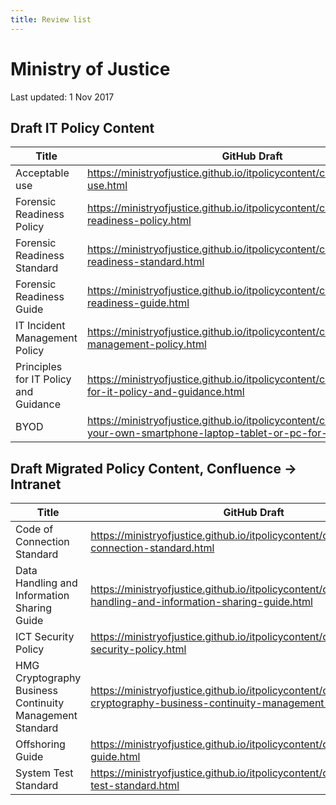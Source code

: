 ```yaml
---
title: Review list
---
```


# Ministry of Justice

Last updated: 1 Nov 2017

## **Draft** IT Policy Content

| Title | GitHub Draft | Intranet preview |
|---|---|---|
| Acceptable use | <https://ministryofjustice.github.io/itpolicycontent/content/acceptable-use.html> | <https://intranet.justice.gov.uk/?page_id=106474> |
| Forensic Readiness Policy | <https://ministryofjustice.github.io/itpolicycontent/content/forensic-readiness-policy.html> | <https://intranet.justice.gov.uk/?page_id=106576> |
| Forensic Readiness Standard | <https://ministryofjustice.github.io/itpolicycontent/content/forensic-readiness-standard.html> | <https://intranet.justice.gov.uk/?page_id=106621> |
| Forensic Readiness Guide | <https://ministryofjustice.github.io/itpolicycontent/content/forensic-readiness-guide.html> | <https://intranet.justice.gov.uk/?page_id=106976> |
| IT Incident Management Policy | <https://ministryofjustice.github.io/itpolicycontent/content/it-incident-management-policy.html> | <https://intranet.justice.gov.uk/?page_id=107825> |
| Principles for IT Policy and Guidance | <https://ministryofjustice.github.io/itpolicycontent/content/principles-for-it-policy-and-guidance.html> | <https://intranet.justice.gov.uk/?page_id=106453> |
| BYOD | <https://ministryofjustice.github.io/itpolicycontent/content/using-your-own-smartphone-laptop-tablet-or-pc-for-work.html> | <https://intranet.justice.gov.uk/?page_id=108816> |

## **Draft** Migrated Policy Content, Confluence -> Intranet

| Title | GitHub Draft | Intranet preview |
|---|---|---|
| Code of Connection Standard | <https://ministryofjustice.github.io/itpolicycontent/content/code-of-connection-standard.html> | <https://intranet.justice.gov.uk/?page_id=107373> |
| Data Handling and Information Sharing Guide | <https://ministryofjustice.github.io/itpolicycontent/content/data-handling-and-information-sharing-guide.html> | <https://intranet.justice.gov.uk/?page_id=106420> |
| ICT Security Policy | <https://ministryofjustice.github.io/itpolicycontent/content/ict-security-policy.html> | <https://intranet.justice.gov.uk/?page_id=108966> |
| HMG Cryptography Business Continuity Management Standard | <https://ministryofjustice.github.io/itpolicycontent/content/hmg-cryptography-business-continuity-management-standard.html> | <https://intranet.justice.gov.uk/?page_id=109705> |
| Offshoring Guide | <https://ministryofjustice.github.io/itpolicycontent/content/offshoring-guide.html> |  |
| System Test Standard | <https://ministryofjustice.github.io/itpolicycontent/content/system-test-standard.html> | <https://intranet.justice.gov.uk/?page_id=109963> |
